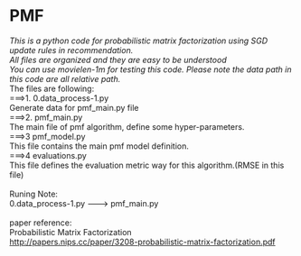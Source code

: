 # PMF
*This is a python code for probabilistic matrix factorization using SGD update rules in recommendation.*\
*All files are organized and they are easy to be understood*\
*You can use movielen-1m for testing this code. Please note the data path in this code are all relative path.*\
The files are following:\
===>1. 0.data_process-1.py\
Generate data for pmf_main.py file\
===>2. pmf_main.py\
The main file of pmf algorithm, define some hyper-parameters.\
===>3 pmf_model.py\
This file contains the main pmf model definition.\
===>4 evaluations.py\
This file defines the evaluation metric way for this algorithm.(RMSE in this file)\
\
Runing Note:\
0.data_process-1.py ---> pmf_main.py\
\
paper reference:\
Probabilistic Matrix Factorization\
http://papers.nips.cc/paper/3208-probabilistic-matrix-factorization.pdf

